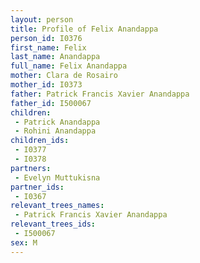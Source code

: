 ```yaml
---
layout: person
title: Profile of Felix Anandappa
person_id: I0376
first_name: Felix
last_name: Anandappa
full_name: Felix Anandappa
mother: Clara de Rosairo
mother_id: I0373
father: Patrick Francis Xavier Anandappa
father_id: I500067
children:
 - Patrick Anandappa
 - Rohini Anandappa
children_ids:
 - I0377
 - I0378
partners:
 - Evelyn Muttukisna
partner_ids:
 - I0367
relevant_trees_names:
 - Patrick Francis Xavier Anandappa
relevant_trees_ids:
 - I500067
sex: M
---
```


